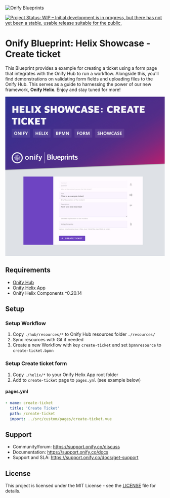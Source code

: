 ![Onify Blueprints](https://files.readme.io/8ba3f14-onify-blueprints-logo.png)

[![Project Status: WIP – Initial development is in progress, but there has not yet been a stable, usable release suitable for the public.](https://www.repostatus.org/badges/latest/wip.svg)](https://www.repostatus.org/#wip)

# Onify Blueprint: Helix Showcase - Create ticket

This Blueprint provides a example for creating a ticket using a form page that integrates with the Onify Hub to run a workflow. Alongside this, you'll find demonstrations on validating form fields and uploading files to the Onify Hub. This serves as a guide to harnessing the power of our new framework, **Onify Helix**. Enjoy and stay tuned for more!

![Onify Blueprint: Onify Helix Showcase - Create ticket](blueprint.jpg "Blueprint")

## Requirements

* [Onify Hub](https://github.com/onify/install)
* [Onify Helix App](https://github.com/onify/helix-app-boilerplate)
* Onify Helix Components ^0.20.14

## Setup

### Setup Workflow

1. Copy `./hub/resources/*` to Onify Hub resources folder `./resources/`  
2. Sync resources with Git if needed
3. Create a new Workflow with key `create-ticket` and set `bpmnresource` to `create-ticket.bpmn`

### Setup Create ticket form

1. Copy `./helix/*` to your Onify Helix App root folder
2. Add to `create-ticket` page to `pages.yml` (see example below)

#### pages.yml

```yml
- name: create-ticket
  title: 'Create Ticket'
  path: /create-ticket
  import: ../src/custom/pages/create-ticket.vue
```

## Support

* Community/forum: https://support.onify.co/discuss
* Documentation: https://support.onify.co/docs
* Support and SLA: https://support.onify.co/docs/get-support

## License

This project is licensed under the MIT License - see the [LICENSE](LICENSE) file for details.